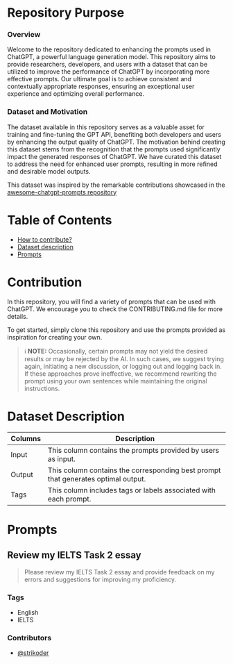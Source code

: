 # Repository Purpose

### Overview

Welcome to the repository dedicated to enhancing the prompts used in ChatGPT, a powerful language generation model. This repository aims to provide researchers, developers, and users with a dataset that can be utilized to improve the performance of ChatGPT by incorporating more effective prompts. Our ultimate goal is to achieve consistent and contextually appropriate responses, ensuring an exceptional user experience and optimizing overall performance.

### Dataset and Motivation

The dataset available in this repository serves as a valuable asset for training and fine-tuning the GPT API, benefiting both developers and users by enhancing the output quality of ChatGPT. The motivation behind creating this dataset stems from the recognition that the prompts used significantly impact the generated responses of ChatGPT. We have curated this dataset to address the need for enhanced user prompts, resulting in more refined and desirable model outputs.

This dataset was inspired by the remarkable contributions showcased in the [awesome-chatgpt-prompts repository](https://github.com/f/awesome-chatgpt-prompts)


# Table of Contents
* [How to contribute?](#Contribution)
* [Dataset description](#Dataset-Description)
* [Prompts](#Prompts)

# Contribution
In this repository, you will find a variety of prompts that can be used with ChatGPT. We encourage you to check the CONTRIBUTING.md file for more details.

To get started, simply clone this repository and use the prompts provided as inspiration for creating your own.

> ℹ **NOTE:** Occasionally, certain prompts may not yield the desired results or may be rejected by the AI. In such cases, we suggest trying again, initiating a new discussion, or logging out and logging back in. If these approaches prove ineffective, we recommend rewriting the prompt using your own sentences while maintaining the original instructions.

# Dataset Description
| Columns|Description|
|---|---|
|Input| This column contains the prompts provided by users as input.
|Output| This column contains the corresponding best prompt that generates optimal output.
|Tags| This column includes tags or labels associated with each prompt.

# Prompts

## Review my IELTS Task 2 essay

> Please review my IELTS Task 2 essay and provide feedback on my errors and suggestions for improving my proficiency.

### Tags
- English
- IELTS

### Contributors
- [@strikoder](https://github.com/strikoder) 













